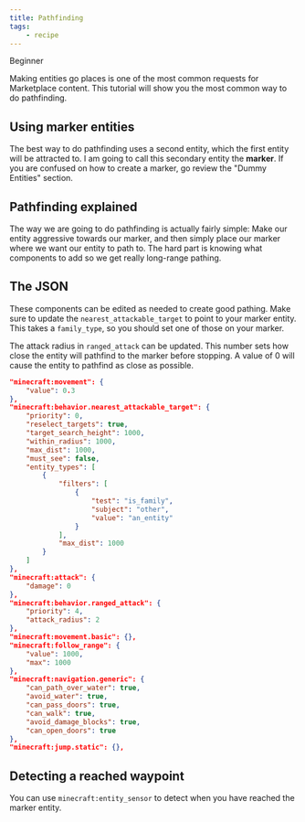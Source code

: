 ```yaml
---
title: Pathfinding
tags:
    - recipe
---
```


<Label color="green">Beginner</Label>

Making entities go places is one of the most common requests for Marketplace content. This tutorial will show you the most common way to do pathfinding.

## Using marker entities

The best way to do pathfinding uses a second entity, which the first entity will be attracted to. I am going to call this secondary entity the **marker**. If you are confused on how to create a marker, go review the "Dummy Entities" section.

## Pathfinding explained

The way we are going to do pathfinding is actually fairly simple: Make our entity aggressive towards our marker, and then simply place our marker where we want our entity to path to. The hard part is knowing what components to add so we get really long-range pathing.

## The JSON

These components can be edited as needed to create good pathing. Make sure to update the `nearest_attackable_target` to point to your marker entity. This takes a `family_type`, so you should set one of those on your marker.

The attack radius in `ranged_attack` can be updated. This number sets how close the entity will pathfind to the marker before stopping. A value of 0 will cause the entity to pathfind as close as possible.

```json
"minecraft:movement": {
    "value": 0.3
},
"minecraft:behavior.nearest_attackable_target": {
    "priority": 0,
    "reselect_targets": true,
    "target_search_height": 1000,
    "within_radius": 1000,
    "max_dist": 1000,
    "must_see": false,
    "entity_types": [
        {
            "filters": [
                {
                    "test": "is_family",
                    "subject": "other",
                    "value": "an_entity"
                }
            ],
            "max_dist": 1000
        }
    ]
},
"minecraft:attack": {
    "damage": 0
},
"minecraft:behavior.ranged_attack": {
    "priority": 4,
    "attack_radius": 2
},
"minecraft:movement.basic": {},
"minecraft:follow_range": {
    "value": 1000,
    "max": 1000
},
"minecraft:navigation.generic": {
    "can_path_over_water": true,
    "avoid_water": true,
    "can_pass_doors": true,
    "can_walk": true,
    "avoid_damage_blocks": true,
    "can_open_doors": true
},
"minecraft:jump.static": {},
```

## Detecting a reached waypoint

You can use `minecraft:entity_sensor` to detect when you have reached the marker entity.
